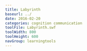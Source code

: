 ```yaml
---
title: Labyrinth
baseurl: ../
date: 2016-02-20
categories: cognition communication
toolFile: Labyrinth.swf
toolWidth: 800
toolHeight: 600
navGroup: learningtools
---
```

